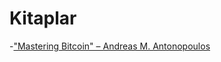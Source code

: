 # Kitaplar
-["Mastering Bitcoin" – Andreas M. Antonopoulos](https://github.com/bitcoinbook/bitcoinbook)